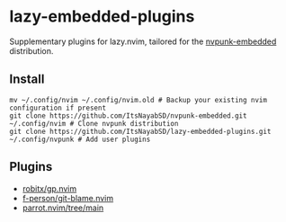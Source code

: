 # lazy-embedded-plugins

Supplementary plugins for lazy.nvim, tailored for the [nvpunk-embedded](https://github.com/ItsNayabSD/nvpunk-embedded) distribution.

## Install
```shell
mv ~/.config/nvim ~/.config/nvim.old # Backup your existing nvim configuration if present
git clone https://github.com/ItsNayabSD/nvpunk-embedded.git ~/.config/nvim # Clone nvpunk distribution
git clone https://github.com/ItsNayabSD/lazy-embedded-plugins.git ~/.config/nvpunk # Add user plugins
```
## Plugins
- [robitx/gp.nvim](https://github.com/Robitx/gp.nvim)
- [f-person/git-blame.nvim](https://github.com/f-person/git-blame.nvim)
- [parrot.nvim/tree/main](https://github.com/frankroeder/parrot.nvim/tree/main)
